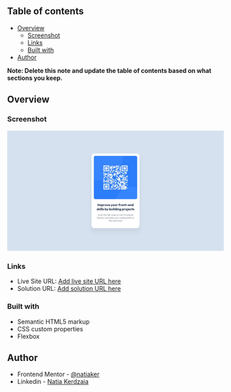 ## Table of contents

- [Overview](#overview)
  - [Screenshot](#screenshot)
  - [Links](#links)
  - [Built with](#built-with)
- [Author](#author)


**Note: Delete this note and update the table of contents based on what sections you keep.**

## Overview

### Screenshot

![](design/desktop-design.jpg)

### Links

- Live Site URL: [Add live site URL here](https://natiaker.github.io/QR-code-component/)
- Solution URL: [Add solution URL here](https://github.com/natiaker/QR-code-component)

### Built with

- Semantic HTML5 markup
- CSS custom properties
- Flexbox

## Author

- Frontend Mentor - [@natiaker](https://www.frontendmentor.io/profile/natiaker)
- Linkedin - [Natia Kerdzaia](linkedin.com/in/natiaker/)

